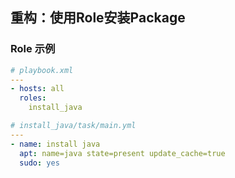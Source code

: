 ## 重构：使用Role安装Package

### Role 示例

```yaml
# playbook.xml
---
- hosts: all
  roles:
    install_java
```

```yaml
# install_java/task/main.yml
---
- name: install java
  apt: name=java state=present update_cache=true
  sudo: yes
```
